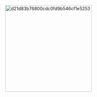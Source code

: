 <img width="274" alt="d21d83b76800cdc0fd9b546cf1e5253" src="https://github.com/user-attachments/assets/d6178305-c918-4018-98c5-d7c413fb65be">
